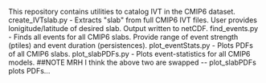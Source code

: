 This repository contains utilities to catalog IVT in the CMIP6 dataset.
create_IVTslab.py   - Extracts "slab" from full CMIP6 IVT files. User provides lonigitude/latitude
                      of desired slab. Output written to netCDF.
find_events.py      - Finds all events for all CMIP6 slabs. Provide range of event strength (ptiles)
                      and event duration (persistences).
plot_eventStats.py  - Plots PDFs of all CMIP6 slabs.
plot_slabPDFs.py    - Plots event-statistics for all CMIP6 models.
##NOTE MRH I think the above two are swapped -- plot_slabPDFs plots PDFs... 
